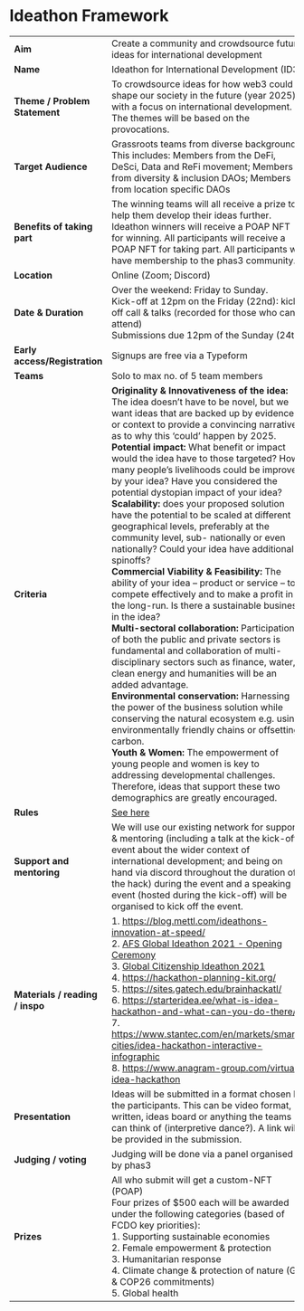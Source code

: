 # Ideathon Framework
| | |
|-|-|
| **Aim** | Create a community and crowdsource future ideas for international development |
| **Name** | Ideathon for International Development (ID3) |
| **Theme / Problem Statement** | To crowdsource ideas for how web3 could shape our society in the future (year 2025) with a focus on international development. The themes will be based on the provocations. |
| **Target Audience** | Grassroots teams from diverse backgrounds. This includes: Members from the DeFi, DeSci, Data and ReFi movement; Members from diversity & inclusion DAOs; Members from location specific DAOs |
| **Benefits of taking part** | The winning teams will all receive a prize to help them develop their ideas further. Ideathon winners will receive a POAP NFT for winning. All participants will receive a POAP NFT for taking part. All participants will have membership to the phas3 community.|
| **Location** | Online (Zoom; Discord) |
| **Date & Duration** | Over the weekend: Friday to Sunday. <br> Kick-off at 12pm on the Friday (22nd): kick off call & talks (recorded for those who can’t attend) <br> Submissions due 12pm of the Sunday (24th)|
| **Early access/Registration** | Signups are free via a Typeform |
| **Teams** | Solo to max no. of 5 team members |
| **Criteria** | **Originality & Innovativeness of the idea:** The idea doesn’t have to be novel, but we want ideas that are backed up by evidence or context to provide a convincing narrative as to why this ‘could’ happen by 2025. <br> **Potential impact:** What benefit or impact would the idea have to those targeted? How many people’s livelihoods could be improved by your idea? Have you considered the potential dystopian impact of your idea? <br> **Scalability:** does your proposed solution have the potential to be scaled at different geographical levels, preferably at the community level, sub- nationally or even nationally? Could your idea have additional spinoffs? <br> **Commercial Viability & Feasibility:** The ability of your idea – product or service – to compete effectively and to make a profit in the long-run. Is there a sustainable business in the idea? <br> **Multi-sectoral collaboration:** Participation of both the public and private sectors is fundamental and collaboration of multi-disciplinary sectors such as finance, water, clean energy and humanities will be an added advantage. <br> **Environmental conservation:** Harnessing the power of the business solution while conserving the natural ecosystem e.g. using environmentally friendly chains or offsetting carbon. <br> **Youth & Women:** The empowerment of young people and women is key to addressing developmental challenges. Therefore, ideas that support these two demographics are greatly encouraged. |
| **Rules** | [See here](https://github.com/phas3labs/Ideathon-Protocol/blob/main/Rules.md) |
| **Support and mentoring** | We will use our existing network for support & mentoring (including a talk at the kick-off event about the wider context of international development; and being on hand via discord throughout the duration of the hack) during the event and a speaking event (hosted during the kick-off) will be organised to kick off the event. |
| **Materials / reading / inspo** | 1. https://blog.mettl.com/ideathons-innovation-at-speed/ <br> 2. [AFS Global Ideathon 2021 - Opening Ceremony ](https://youtu.be/1hIkJS_L00s) <br> 3. [Global Citizenship Ideathon 2021 ](https://meltonfoundation.org/global-events/virtual-global-citizenship-week-2021/global-citizenship-virtual-ideathon-2021/) <br> 4. https://hackathon-planning-kit.org/ <br> 5. https://sites.gatech.edu/brainhackatl/ <br> 6. https://starteridea.ee/what-is-idea-hackathon-and-what-can-you-do-there/ <br> 7. https://www.stantec.com/en/markets/smart-cities/idea-hackathon-interactive-infographic <br> 8. https://www.anagram-group.com/virtual-idea-hackathon  |
| **Presentation** | Ideas will be submitted in a format chosen by the participants. This can be video format, written, ideas board or anything the teams can think of (interpretive dance?). A link will be provided in the submission. |
| **Judging / voting** | Judging will be done via a panel organised by phas3 |
| **Prizes** | All who submit will get a custom-NFT (POAP) <br> Four prizes of $500 each will be awarded under the following categories (based of FCDO key priorities): <br> 1. Supporting sustainable economies <br> 2. Female empowerment & protection <br> 3. Humanitarian response <br> 4. Climate change & protection of nature (G7 & COP26 commitments) <br> 5. Global health |
